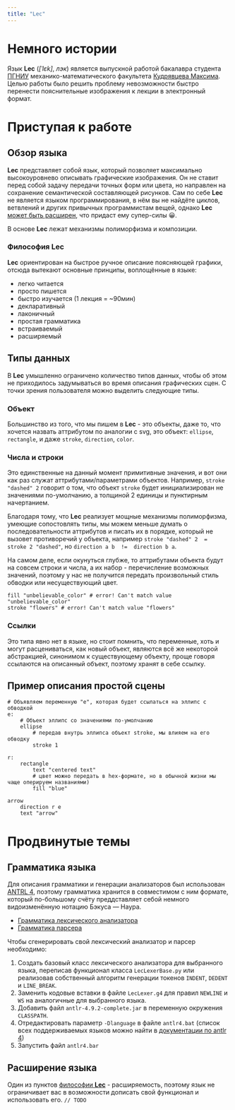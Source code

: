 ```yaml
---
title: "Lec"
---
```


# Немного истории

Язык **Lec** (_[ˈlɛk]_, _лэк_) является выпускной работой бакалавра студента [ПГНИУ](https://psu.ru) механико-математического факультета [Кудрявцева Максима](https://github.com/Maxsior). Целью работы было решить проблему невозможности быстро перенести пояснительные изображения к лекции в электронный формат.

# Приступая к работе

## Обзор языка

**Lec** представляет собой язык, который позволяет максимально высокоуровнево описывать графические изображения. Он не ставит перед собой задачу передачи точных форм или цвета, но направлен на сохранение семантической составляющей рисунков.
Сам по себе **Lec** не является языком программирования, в нём вы не найдёте циклов, ветвлений и других привычных программистам вещей, однако **Lec** [может быть расширен](#расширение-языка), что придаст ему супер-силы 😀.

В основе **Lec** лежат механизмы полиморфизма и композиции.

### Философия Lec

**Lec** ориентирован на быстрое ручное описание поясняющей графики, отсюда вытекают основные принципы, воплощённые в языке:
- легко читается
- просто пишется
- быстро изучается (1 лекция = ~90мин)
- декларативный
- лаконичный
- простая грамматика
- встраиваемый
- расширяемый

## Типы данных

В **Lec** умышленно ограничено количество типов данных, чтобы об этом не приходилось задумываться во время описания графических сцен.
С точки зрения пользователя можно выделить следующие типы.

### Объект

Большинство из того, что мы пишем в **Lec** - это объекты, даже то, что хочется назвать аттрибутом по аналогии с svg, это объект: `ellipse`, `rectangle`, и даже `stroke`, `direction`, `color`.

###  Числа и строки

Это единственные на данный момент примитивные значения, и вот они как раз служат аттрибутами/параметрами объектов. Например, `stroke "dashed" 2` говорит о том, что объект `stroke` будет инициализирован не значениями по-умолчанию, а толщиной 2 единицы и пунктирным начертанием.

Благодаря тому, что **Lec** реализует мощные механизмы полиморфизма, умеющие сопостовлять типы, мы можем меньше думать о последовательности аттрибутов и писать их в порядке, который не вызовет противоречий у объекта, например `stroke "dashed" 2  =  stroke 2 "dashed"`, но `direction a b  !=  direction b a`.

На самом деле, если окунуться глубже, то аттрибутами объекта будут на совсем строки и числа, а их набор - перечисление возможных значений, поэтому у нас не получится передать произвольный стиль обводки или несуществующий цвет.
```
fill "unbelievable_color" # error! Can't match value "unbelievable_color"
stroke "flowers" # error! Can't match value "flowers"
```

### Ссылки

Это типа явно нет в языке, но стоит помнить, что переменные, хоть и могут расцениваться, как новый объект, являются всё же некоторой абстракцией, синонимом к существующему объекту, проще говоря ссылаются на описанный объект, поэтому хранят в себе ссылку.


## Пример описания простой сцены

```Lec
# Объявляем переменную "e", которая будет ссылаться на эллипс с обводкой
e:
    # Объект эллипс со значениями по-умолчанию
    ellipse
        # передав внутрь эллипса объект stroke, мы влияем на его обводку
        stroke 1

r:
    rectangle
        text "centered text"
        # цвет можно передать в hex-формате, но в обычной жизни мы чаще оперируем названиями)
        fill "blue"

arrow
    direction r e
    text "arrow"
```

# Продвинутые темы

## Грамматика языка

Для описания грамматики и генерации анализаторов был использован [ANTRL 4](https://www.antlr.org/), поэтому грамматика хранится в совместимом с ним формате, который по-большому счёту преддставляет себой немного видоизменённую нотацию Бэкуса — Наура.

- [Грамматика лексического анализатора](https://github.com/Maxsior/Lec/blob/main/interpreter/LecLexer.g4)
- [Грамматика парсера](https://github.com/Maxsior/Lec/blob/main/interpreter/LecParser.g4)

Чтобы сгенерировать свой лексический анализатор и парсер необходимо: 
1. Создать базовый класс лексического анализатора для выбранного языка, переписав функционал класса `LecLexerBase.py` или реализовав собственный алгоритм генерации токенов `INDENT`, `DEDENT` и `LINE_BREAK`.
2. Заменить кодовые вставки в файле `LecLexer.g4` для правил `NEWLINE` и `WS` на аналогичные для выбранного языка.
3. Добавить файл `antlr-4.9.2-complete.jar` в переменную окружения `CLASSPATH`.
3. Отредактировать параметр `-Dlanguage` в файле `antlr4.bat` (список всех поддерживаемых языков можно найти в [документации по antlr 4](https://www.antlr.org/download.html))
4. Запустить файл `antlr4.bar`

## Расширение языка

Один из пунктов [философии **Lec**](#философия-lec) - расширяемость, поэтому язык не ограничивает вас в возможности дописать свой функционал и использовать его.
`// TODO`

